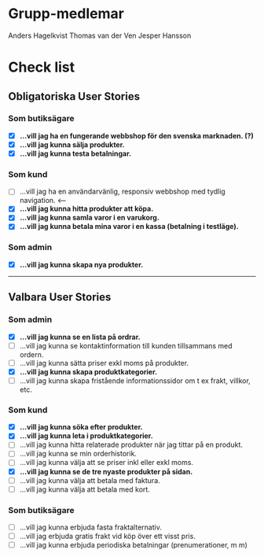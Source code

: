 # Grupp-medlemar
Anders Hagelkvist
Thomas van der Ven
Jesper Hansson
# Check list
## Obligatoriska User Stories
### Som butiksägare
- [x]  **…vill jag ha en fungerande webbshop för den svenska marknaden. (?)**
- [x]  **…vill jag kunna sälja produkter.**
- [x]  **…vill jag kunna testa betalningar.**

### Som kund
- [ ]  …vill jag ha en användarvänlig, responsiv webbshop med tydlig navigation. <--
- [x]  **…vill jag kunna hitta produkter att köpa.**
- [x]  **…vill jag kunna samla varor i en varukorg.**
- [x]  **…vill jag kunna betala mina varor i en kassa (betalning i testläge).**

### Som admin 
- [x]  **…vill jag kunna skapa nya produkter.**

--------------------------------------------------------------------------------------

## Valbara User Stories 
### Som admin
- [x]  **…vill jag kunna se en lista på ordrar.**
- [ ]  …vill jag kunna se kontaktinformation till kunden tillsammans med ordern.
- [ ]  …vill jag kunna sätta priser exkl moms på produkter.
- [x]  **…vill jag kunna skapa produktkategorier.**
- [ ]  …vill jag kunna skapa fristående informationssidor om t ex frakt, villkor, etc.

### Som kund 
- [x]  **…vill jag kunna söka efter produkter.**
- [x]  **…vill jag kunna leta i produktkategorier.**
- [ ]  …vill jag kunna hitta relaterade produkter när jag tittar på en produkt.
- [ ]  …vill jag kunna se min orderhistorik.
- [ ]  …vill jag kunna välja att se priser inkl eller exkl moms.
- [x]  **…vill jag kunna se de tre nyaste produkter på sidan.**
- [ ]  …vill jag kunna välja att betala med faktura.
- [ ]  …vill jag kunna välja att betala med kort.

### Som butiksägare 
- [ ]  …vill jag kunna erbjuda fasta fraktalternativ.
- [ ]  …vill jag erbjuda gratis frakt vid köp över ett visst pris.
- [ ]  …vill jag kunna erbjuda periodiska betalningar (prenumerationer, m m)